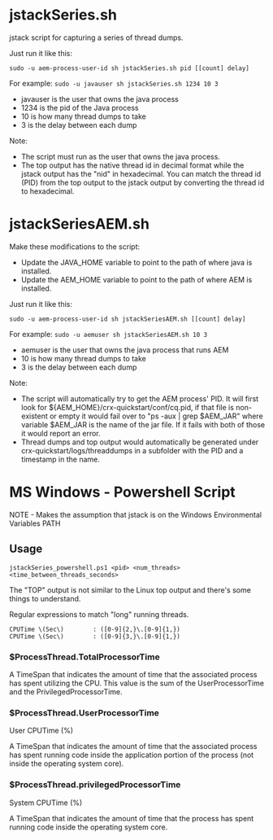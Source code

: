 # jstackSeries.sh
jstack script for capturing a series of thread dumps.

Just run it like this:

`sudo -u aem-process-user-id sh jstackSeries.sh pid [[count] delay]`

For example:
`sudo -u javauser sh jstackSeries.sh 1234 10 3`
- javauser is the user that owns the java process
- 1234 is the pid of the Java process
- 10 is how many thread dumps to take
- 3 is the delay between each dump

Note: 
* The script must run as the user that owns the java process.
* The top output has the native thread id in decimal format while the jstack output has the "nid" in hexadecimal.  You can match the thread id (PID) from the top output to the jstack output by converting the thread id to hexadecimal.

# jstackSeriesAEM.sh
Make these modifications to the script:
* Update the JAVA_HOME variable to point to the path of where java is installed.
* Update the AEM_HOME variable to point to the path of where AEM is installed.

Just run it like this:

`sudo -u aem-process-user-id sh jstackSeriesAEM.sh [[count] delay]`

For example:
`sudo -u aemuser sh jstackSeriesAEM.sh 10 3`
- aemuser is the user that owns the java process that runs AEM
- 10 is how many thread dumps to take
- 3 is the delay between each dump

Note:
* The script will automatically try to get the AEM process' PID.  It will first look for ${AEM_HOME}/crx-quickstart/conf/cq.pid, if that file is non-existent or empty it would fail over to "ps -aux | grep $AEM_JAR" where variable $AEM_JAR is the name of the jar file.  If it fails with both of those it would report an error.
* Thread dumps and top output would automatically be generated under crx-quickstart/logs/threaddumps in a subfolder with the PID and a timestamp in the name.

# MS Windows - Powershell Script
NOTE - Makes the assumption that jstack is on the Windows Environmental Variables PATH

## Usage
```
jstackSeries_powershell.ps1 <pid> <num_threads> <time_between_threads_seconds>
```

The "TOP" output is not similar to the Linux top output and there's some things to understand.

Regular expressions to match "long" running threads.
```
CPUTime \(Sec\)        : ([0-9]{2,}\.[0-9]{1,}) 
CPUTime \(Sec\)        : ([0-9]{3,}\.[0-9]{1,})
```

### $ProcessThread.TotalProcessorTime
A TimeSpan that indicates the amount of time that the associated process has spent utilizing the CPU. This value is the sum of the UserProcessorTime and the PrivilegedProcessorTime.

### $ProcessThread.UserProcessorTime
User CPUTime (%)

A TimeSpan that indicates the amount of time that the associated process has spent running code inside the application portion of the process (not inside the operating system core).

### $ProcessThread.privilegedProcessorTime
System CPUTime (%)

A TimeSpan that indicates the amount of time that the process has spent running code inside the operating system core.
